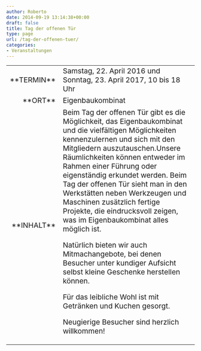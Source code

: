 ```yaml
---
author: Roberto
date: 2014-09-19 13:14:38+00:00
draft: false
title: Tag der offenen Tür
type: page
url: /tag-der-offenen-tuer/
categories:
- Veranstaltungen
---
```


<table >
<tbody style="font-size: 1.2em;" >
<tr >

<td style="width: 20%; text-align: right;" >**TERMIN**
</td>

<td style="text-align: left;" >Samstag, 22. April 2016 und Sonntag, 23. April 2017, 10 bis 18 Uhr

</td>
</tr>
<tr >

<td style="width: 20%; text-align: right;" >**ORT**
</td>

<td style="text-align: left;" >Eigenbaukombinat
</td>
</tr>
<tr >

<td style="width: 20%; text-align: right;" >**INHALT**
</td>

<td style="text-align: left;" >Beim Tag der offenen Tür gibt es die Möglichkeit, das Eigenbaukombinat und die vielfältigen Möglichkeiten kennenzulernen und sich mit den Mitgliedern auszutauschen.Unsere Räumlichkeiten können entweder im Rahmen einer Führung oder eigenständig erkundet werden. Beim Tag der offenen Tür sieht man in den Werkstätten neben Werkzeugen und Maschinen zusätzlich fertige Projekte, die eindrucksvoll zeigen, was im Eigenbaukombinat alles möglich ist.

Natürlich bieten wir auch Mitmachangebote, bei denen Besucher unter kundiger Aufsicht selbst kleine Geschenke herstellen können.

Für das leibliche Wohl ist mit Getränken und Kuchen gesorgt.

Neugierige Besucher sind herzlich willkommen!
</td>
</tr>
</tbody>
</table>

